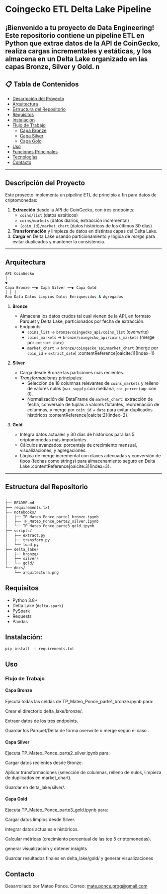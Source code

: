 # Coingecko ETL Delta Lake Pipeline

¡Bienvenido a tu proyecto de Data Engineering! Este repositorio contiene un pipeline ETL en Python que extrae datos de la API de CoinGecko, realiza cargas incrementales y estáticas, y los almacena en un **Delta Lake** organizado en las capas **Bronze**, **Silver** y **Gold**.
n
---

## 📋 Tabla de Contenidos

- [Descripción del Proyecto](#descripción-del-proyecto)  
- [Arquitectura](#arquitectura)  
- [Estructura del Repositorio](#estructura-del-repositorio)  
- [Requisitos](#requisitos)  
- [Instalación](#instalación)  
- [Flujo de Trabajo](#flujo-de-trabajo)  
  - [Capa Bronze](#capa-bronze)  
  - [Capa Silver](#capa-silver)  
  - [Capa Gold](#capa-gold)  
- [Uso](#uso)  
- [Funciones Principales](#funciones-principales)  
- [Tecnologías](#tecnologías)  
- [Contacto](#contacto)  

---

## Descripción del Proyecto

Este proyecto implementa un pipeline ETL de principio a fin para datos de criptomonedas:

1. **Extracción** desde la API de CoinGecko, con tres endpoints:
   - `coins/list` (datos estáticos)
   - `coins/markets` (datos diarios, extracción incremental)
   - `{coin_id}/market_chart` (datos históricos de los últimos 30 días)
2. **Transformación** y limpieza de datos en distintas capas del Delta Lake.
3. **Carga** en Delta Lake usando particionamiento y lógica de _merge_ para evitar duplicados y mantener la consistencia.

---

## Arquitectura
```bash
API CoinGecko
│
▼
Capa Bronze ──▶ Capa Silver ──▶ Capa Gold
│ │ │
Raw Data Datos Limpios Datos Enriquecidos & Agregados
```


1. **Bronze**  
   - Almacena los datos crudos tal cual vienen de la API, en formato Parquet y Delta Lake, particionados por fecha de extracción.  
   - Endpoints:  
     - `coins_list` → `bronze/coingecko_api/coins_list` (overwrite)  
     - `coins_markets` → `bronze/coingecko_api/coins_markets` (merge por `extract_date`)  
     - `market_chart` → `bronze/coingecko_api/market_chart` (merge por `coin_id` + `extract_date`) :contentReference[oaicite:1]{index=1}  

2. **Silver**  
   - Carga desde Bronze las particiones más recientes.  
   - _Transformaciones_ principales:  
     - Selección de 18 columnas relevantes de `coins_markets` y relleno de valores nulos (`max_supply` con mediana, `roi_percentage` con 0).  
     - Normalización del DataFrame de `market_chart`: extracción de fecha, conversión de tuplas a valores flotantes, reordenación de columnas, y merge por `coin_id` + `date` para evitar duplicados históricos :contentReference[oaicite:2]{index=2}.  

3. **Gold**  
   - Integra datos actuales y 30 días de históricos para las 5 criptomonedas más importantes.  
   - Cálculos avanzados: porcentaje de crecimiento mensual, visualizaciones, y agregaciones.  
   - Lógica de merge incremental con claves adecuadas y conversión de tipos (fechas como strings) para almacenamiento seguro en Delta Lake :contentReference[oaicite:3]{index=3}.  

---

## Estructura del Repositorio

```bash
.
├── README.md
├── requirements.txt
├── notebooks/
│   ├── TP_Mateo_Ponce_parte1_bronze.ipynb
│   ├── TP_Mateo_Ponce_parte2_silver.ipynb
│   └── TP_Mateo_Ponce_parte3_gold.ipynb
├── scripts/
│   ├── extract.py
│   ├── transform.py
│   └── load.py
├── delta_lake/
│   ├── bronze/
│   ├── silver/
│   └── gold/
└── docs/
    └── arquitectura.png
```

## Requisitos

- Python 3.8+  
- Delta Lake (`delta-spark`)  
- PySpark  
- Requests  
- Pandas  

## Instalación:

```bash
pip install -r requirements.txt
```

## Uso
### Flujo de Trabajo  
#### Capa Bronze  
Ejecuta todas las celdas de TP_Mateo_Ponce_parte1_bronze.ipynb para:

Crear el directorio delta_lake/bronze/.

Extraer datos de los tres endpoints.

Guardar los Parquet/Delta de forma overwrite o merge según el caso 
.

#### Capa Silver  
Ejecuta TP_Mateo_Ponce_parte2_silver.ipynb para:

Cargar datos recientes desde Bronze.

Aplicar transformaciones (selección de columnas, relleno de nulos, limpieza de duplicados en market_chart).

Guardar en delta_lake/silver/.

#### Capa Gold  
Ejecuta TP_Mateo_Ponce_parte3_gold.ipynb para:

Cargar datos limpios desde Silver.

Integrar datos actuales e históricos.

Calcular métricas (crecimiento porcentual de las top 5 criptomonedas).

generar visualización y obtener insights 

Guardar resultados finales en delta_lake/gold/ y generar visualizaciones


## Contacto

Desarrollado por Mateo Ponce.
Correo: mate.ponce.prog@gmail.com
